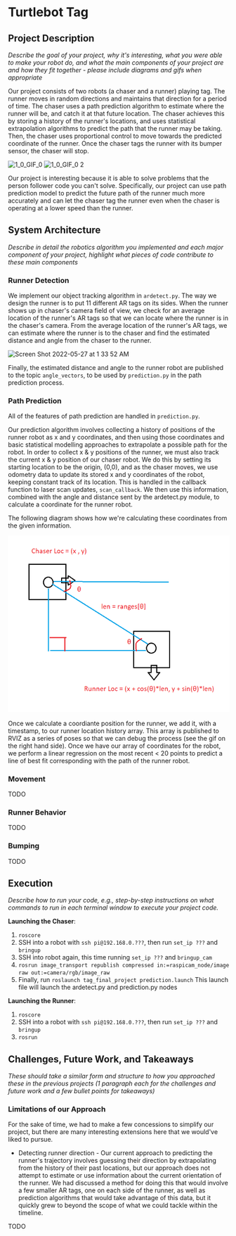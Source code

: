 # Turtlebot Tag


## Project Description

_Describe the goal of your project, why it's interesting, what you were able to make your robot do, and what the main components of your project are and how they fit together - please include diagrams and gifs when appropriate_

Our project consists of two robots (a chaser and a runner) playing tag. The runner moves in random directions and maintains that direction for a period of time. The chaser uses a path prediction algorithm to estimate where the runner will be, and catch it at that future location. The chaser achieves this by storing a history of the runner's locations, and uses statistical extrapolation algorithms to predict the path that the runner may be taking. Then, the chaser uses proportional control to move towards the predicted coordinate of the runner. Once the chaser tags the runner with its bumper sensor, the chaser will stop.

![1_0_GIF_0](https://user-images.githubusercontent.com/66953378/170405315-794b7e3c-18ed-4998-9fe2-27fd32794203.GIF)
![1_0_GIF_0 2](https://user-images.githubusercontent.com/66953378/170405335-2f934a4d-2aec-46a8-bf0b-03f7f20dbee7.GIF)

Our project is interesting because it is able to solve problems that the person follower code you can't solve. Specifically, our project can use path prediction model to predict the future path of the runner much more accurately and can let the chaser tag the runner even when the chaser is operating at a lower speed than the runner.


## System Architecture

_Describe in detail the robotics algorithm you implemented and each major component of your project, highlight what pieces of code contribute to these main components_

### Runner Detection

We implement our object tracking algorithm in `ardetect.py`. The way we design the runner is to put 11 different AR tags on its sides. When the runner shows up in chaser's camera field of view, we check for an average location of the runner's AR tags so that we can locate where the runner is in the chaser's camera. From the average location of the runner's AR tags, we can estimate where the runner is to the chaser and find the estimated distance and angle from the chaser to the runner.

<img width="341" alt="Screen Shot 2022-05-27 at 1 33 52 AM" src="https://user-images.githubusercontent.com/66953378/170644235-cb4b5a60-9745-48ba-8b27-9303b018cc1e.png">

Finally, the estimated distance and angle to the runner robot are published to the topic `angle_vectors`, to be used by `prediction.py` in the path prediction process.

### Path Prediction

All of the features of path prediction are handled in `prediction.py`.

Our prediction algorithm involves collecting a history of positions of the runner robot as x and y coordinates, and then using those coordinates and basic statistical modelling approaches to extrapolate a possible path for the robot. In order to collect x & y positions of the runner, we must also track the current x & y position of our chaser robot. We do this by setting its starting location to be the origin, (0,0), and as the chaser moves, we use odometry data to update its stored x and y coordinates of the robot, keeping constant track of its location. This is handled in the callback function to laser scan updates, `scan_callback`. We then use this information, combined with the angle and distance sent by the ardetect.py module, to calculate a coordinate for the runner robot. 

The following diagram shows how we're calculating these coordinates from the given information. 

![xy.png](images/xy.png)

Once we calculate a coordiante position for the runner, we add it, with a timestamp, to our runner location history array. This array is published to RVIZ as a series of poses so that we can debug the process (see the gif on the right hand side). Once we have our array of coordinates for the robot, we perform a linear regression on the most recent < 20 points to predict a line of best fit corresponding with the path of the runner robot.

### Movement

TODO

### Runner Behavior

TODO

### Bumping

TODO

## Execution

_Describe how to run your code, e.g., step-by-step instructions on what commands to run in each terminal window to execute your project code._

**Launching the Chaser**:

1. `roscore`
2. SSH into a robot with `ssh pi@192.168.0.???`, then run `set_ip ???` and `bringup`
3. SSH into robot again, this time running `set_ip ???` and `bringup_cam`
4. `rosrun image_transport republish compressed in:=raspicam_node/image raw out:=camera/rgb/image_raw`
5. Finally, run `roslaunch tag_final_project prediction.launch` This launch file will launch the ardetect.py and prediction.py nodes

**Launching the Runner**:
1. `roscore`
2. SSH into a robot with `ssh pi@192.168.0.???`, then run `set_ip ???` and `bringup`
3. `rosrun `

## Challenges, Future Work, and Takeaways

_These should take a similar form and structure to how you approached these in the previous projects (1 paragraph each for the challenges and future work and a few bullet points for takeaways)_

### Limitations of our Approach
For the sake of time, we had to make a few concessions to simplify our project, but there are many interesting extensions here that we would've liked to pursue.

- Detecting runner direction - Our current approach to predicting the runner's trajectory involves guessing their direction by extrapolating from the history of their past locations, but our approach does not attempt to estimate or use information about the current orientation of the runner. We had discussed a method for doing this that would involve a few smaller AR tags, one on each side of the runner, as well as prediction algorithms that would take advantage of this data, but it quickly grew to beyond the scope of what we could tackle within the timeline.

TODO
